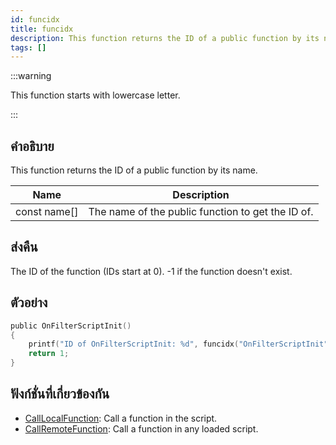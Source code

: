 ```yaml
---
id: funcidx
title: funcidx
description: This function returns the ID of a public function by its name.
tags: []
---
```


:::warning

This function starts with lowercase letter.

:::

## คำอธิบาย

This function returns the ID of a public function by its name.

| Name         | Description                                       |
| ------------ | ------------------------------------------------- |
| const name[] | The name of the public function to get the ID of. |

## ส่งคืน

The ID of the function (IDs start at 0). -1 if the function doesn't exist.

## ตัวอย่าง

```c
public OnFilterScriptInit()
{
    printf("ID of OnFilterScriptInit: %d", funcidx("OnFilterScriptInit"));
    return 1;
}
```

## ฟังก์ชั่นที่เกี่ยวข้องกัน

- [CallLocalFunction](../functions/CallLocalFunction): Call a function in the script.
- [CallRemoteFunction](../functions/CallRemoteFunction): Call a function in any loaded script.
